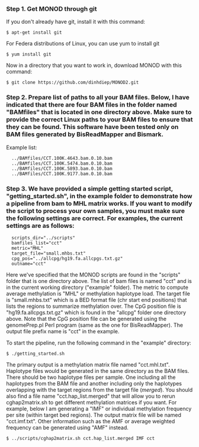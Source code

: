 ### Step 1. Get MONOD through git

If you don't already have git, install it with this command:

```
$ apt-get install git

```

For Federa distributions of Linux, you can use yum to install git

```
$ yum install git

```

Now in a directory that you want to work in, download MONOD with this command:

```
$ git clone https://github.com/dinhdiep/MONOD2.git

```

### Step 2. Prepare list of paths to all your BAM files. Below, I have indicated that there are four BAM files in the folder named "BAMfiles" that is located in one directory above. Make sure to provide the correct Linux paths to your BAM files to ensure that they can be found. This software have been tested only on BAM files generated by BisReadMapper and Bismark.

Example list:

```
  ../BAMfiles/CCT.100K.4643.bam.0.10.bam
  ../BAMfiles/CCT.100K.5474.bam.0.10.bam
  ../BAMfiles/CCT.100K.5893.bam.0.10.bam
  ../BAMfiles/CCT.100K.9177.bam.0.10.bam

```

### Step 3. We have provided a simple getting started script, "getting_started.sh", in the example folder to demonstrate how a pipeline from bam to MHL matrix works. If you want to modify the script to process your own samples, you must make sure the following settings are correct. For examples, the current settings are as follows:

```
  scripts_dir="../scripts"
  bamfiles_list="cct"
  metric="MHL"
  target_file="small.mhbs.txt"
  cpg_pos="../allcpg/hg19.fa.allcpgs.txt.gz"
  outname="cct"

```

Here we've specified that the MONOD scripts are found in the "scripts" folder that is one directory above. 
The list of bam files is named "cct" and is in the current working directory ("example" folder). 
The metric to compute average methylation is "MHL" or methylation haplotype load. 
The target file is "small.mhbs.txt" which is a BED format file (chr <tab> start <tab> end positions) that lists the regions to summarize methylation over. 
The CpG position file is "hg19.fa.allcpgs.txt.gz" which is found in the "allcpg" folder one directory above. Note that the CpG position file can be generated using the genomePrep.pl Perl program (same as the one for BisReadMapper). 
The output file prefix name is "cct" in the example.

To start the pipeline, run the following command in the "example" directory:

```
$ ./getting_started.sh 

```

The primary output is a methylation matrix file named "cct.mhl.txt". 
Haplotype files would be generated in the same directory as the BAM files. 
There should be two haplotype files per sample. One including all the haplotypes from the BAM file and another including only the haplotypes overlapping with the target regions from the target file (*merged*). 
You should also find a file name "cct.hap_list.merged" that will allow you to rerun cghap2matrix.sh to get different methylation matrices if you want. 
For example, below I am generating a "IMF" or individual methylation frequency per site (within target bed regions). 
The output matrix file will be named "cct.imf.txt".
Other information such as the AMF or average weighted frequency can be generated using "AMF" instead. 

```
$ ../scripts/cghap2matrix.sh cct.hap_list.merged IMF cct 

```


